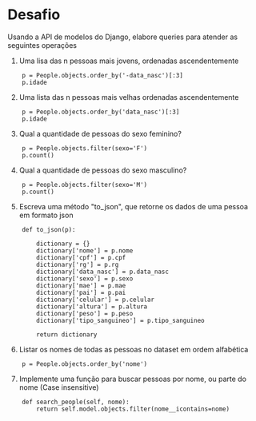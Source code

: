 # Desafio
Usando a API de modelos do Django, elabore queries para atender as seguintes operações

1. Uma lisa das n pessoas mais jovens, ordenadas ascendentemente

```
    p = People.objects.order_by('-data_nasc')[:3]
    p.idade
```

2. Uma lista das n pessoas mais velhas ordenadas ascendentemente

```
    p = People.objects.order_by('data_nasc')[:3]
    p.idade
```

3. Qual a quantidade de pessoas do sexo feminino?

```
    p = People.objects.filter(sexo='F')
    p.count()
```

4. Qual a quantidade de pessoas do sexo masculino?

```
    p = People.objects.filter(sexo='M')
    p.count()
```

5. Escreva uma método "to_json", que retorne os dados de uma pessoa em formato json

```
    def to_json(p):

        dictionary = {}
        dictionary['nome'] = p.nome
        dictionary['cpf'] = p.cpf
        dictionary['rg'] = p.rg
        dictionary['data_nasc'] = p.data_nasc
        dictionary['sexo'] = p.sexo
        dictionary['mae'] = p.mae
        dictionary['pai'] = p.pai
        dictionary['celular'] = p.celular
        dictionary['altura'] = p.altura
        dictionary['peso'] = p.peso
        dictionary['tipo_sanguineo'] = p.tipo_sanguineo

        return dictionary
```

6. Listar os nomes de todas as pessoas no dataset em ordem alfabética

```
    p = People.objects.order_by('nome')
```

7. Implemente uma função para buscar pessoas por nome, ou parte do nome (Case insensitive)

```
    def search_people(self, nome):
        return self.model.objects.filter(nome__icontains=nome)
```
